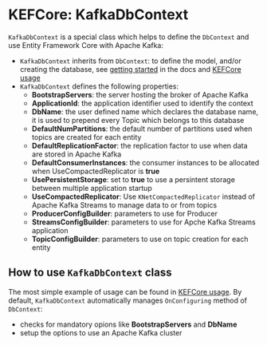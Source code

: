 # KEFCore: KafkaDbContext

`KafkaDbContext` is a special class which helps to define the `DbContext` and use Entity Framework Core with Apache Kafka:
- `KafkaDbContext` inherits from `DbContext`: to define the model, and/or creating the database, see [getting started](https://docs.microsoft.com/ef/core/get-started/) in the docs and [KEFCore usage](usage.md)
- `KafkaDbContext` defines the following properties:
  - **BootstrapServers**: the server hosting the broker of Apache Kafka
  - **ApplicationId**: the application identifier used to identify the context
  - **DbName**: the user defined name which declares the database name, it is used to prepend every Topic which belongs to this database
  - **DefaultNumPartitions**: the default number of partitions used when topics are created for each entity
  - **DefaultReplicationFactor**: the replication factor to use when data are stored in Apache Kafka
  - **DefaultConsumerInstances**: the consumer instances to be allocated when UseCompactedReplicator is **true**
  - **UsePersistentStorage**: set to **true** to use a persintent storage between multiple application startup
  - **UseCompactedReplicator**: Use `KNetCompactedReplicator` instead of Apache Kafka Streams to manage data to or from topics
  - **ProducerConfigBuilder**: parameters to use for Producer
  - **StreamsConfigBuilder**: parameters to use for Apche Kafka Streams application
  - **TopicConfigBuilder**: parameters to use on topic creation for each entity

## How to use `KafkaDbContext` class

The most simple example of usage can be found in [KEFCore usage](usage.md). By default, `KafkaDbContext` automatically manages `OnConfiguring` method of `DbContext`:
- checks for mandatory opions like **BootstrapServers** and **DbName**
- setup the options to use an Apache Kafka cluster




